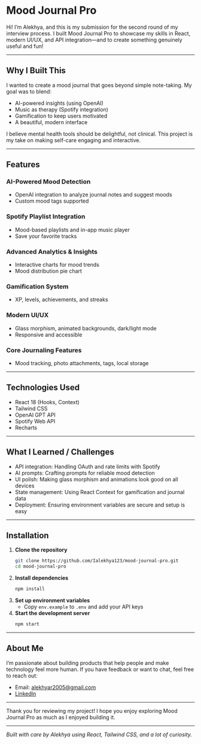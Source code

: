 # Mood Journal Pro

Hi! I’m Alekhya, and this is my submission for the second round of my interview process. I built Mood Journal Pro to showcase my skills in React, modern UI/UX, and API integration—and to create something genuinely useful and fun!

---

## Why I Built This
I wanted to create a mood journal that goes beyond simple note-taking. My goal was to blend:
- AI-powered insights (using OpenAI)
- Music as therapy (Spotify integration)
- Gamification to keep users motivated
- A beautiful, modern interface

I believe mental health tools should be delightful, not clinical. This project is my take on making self-care engaging and interactive.

---

## Features

### AI-Powered Mood Detection
- OpenAI integration to analyze journal notes and suggest moods
- Custom mood tags supported

### Spotify Playlist Integration
- Mood-based playlists and in-app music player
- Save your favorite tracks

### Advanced Analytics & Insights
- Interactive charts for mood trends
- Mood distribution pie chart

### Gamification System
- XP, levels, achievements, and streaks

### Modern UI/UX
- Glass morphism, animated backgrounds, dark/light mode
- Responsive and accessible

### Core Journaling Features
- Mood tracking, photo attachments, tags, local storage

---

## Technologies Used
- React 18 (Hooks, Context)
- Tailwind CSS
- OpenAI GPT API
- Spotify Web API
- Recharts

---

## What I Learned / Challenges
- API integration: Handling OAuth and rate limits with Spotify
- AI prompts: Crafting prompts for reliable mood detection
- UI polish: Making glass morphism and animations look good on all devices
- State management: Using React Context for gamification and journal data
- Deployment: Ensuring environment variables are secure and setup is easy

---

## Installation

1. **Clone the repository**
   ```bash
   git clone https://github.com/Ialekhya123/mood-journal-pro.git
   cd mood-journal-pro
   ```
2. **Install dependencies**
   ```bash
   npm install
   ```
3. **Set up environment variables**
   - Copy `env.example` to `.env` and add your API keys
4. **Start the development server**
   ```bash
   npm start
   ```

---

## About Me
I’m passionate about building products that help people and make technology feel more human. If you have feedback or want to chat, feel free to reach out:
- Email: alekhyar2005@gmail.com
- [LinkedIn](https://www.linkedin.com/in/your-linkedin)

---

Thank you for reviewing my project! I hope you enjoy exploring Mood Journal Pro as much as I enjoyed building it.

---

_Built with care by Alekhya using React, Tailwind CSS, and a lot of curiosity._ 